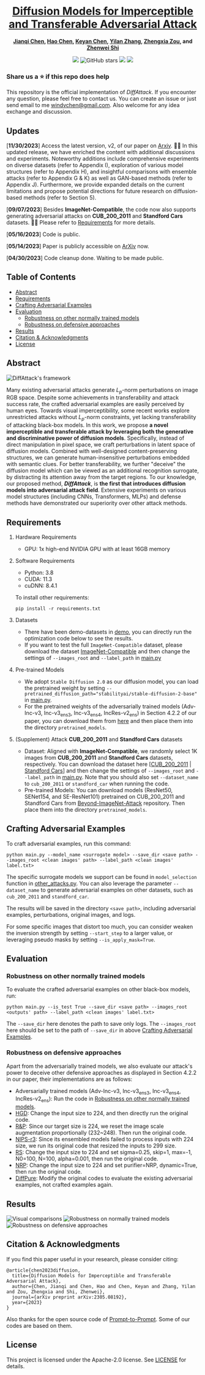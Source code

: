 <div align="center">

<h1><a href="https://arxiv.org/abs/2305.08192">Diffusion Models for Imperceptible and Transferable Adversarial Attack</a></h1>

**[Jianqi Chen](https://windvchen.github.io/), [Hao Chen](https://scholar.google.com.hk/citations?hl=en&user=BEDNoZIAAAAJ&view_op=list_works&sortby=pubdate), [Keyan Chen](https://scholar.google.com.hk/citations?hl=en&user=5RF4ia8AAAAJ), [Yilan Zhang](https://scholar.google.com.hk/citations?user=wZ4M4ecAAAAJ&hl=en&oi=ao), [Zhengxia Zou](https://scholar.google.com.hk/citations?hl=en&user=DzwoyZsAAAAJ), and [Zhenwei Shi](https://scholar.google.com.hk/citations?hl=en&user=kNhFWQIAAAAJ)**

![](https://komarev.com/ghpvc/?username=windvchenDiffAttack&label=visitors)
![GitHub stars](https://badgen.net/github/stars/windvchen/DiffAttack)
[![](https://img.shields.io/badge/license-Apache--2.0-blue)](#License)
[![](https://img.shields.io/badge/arXiv-2305.08192-b31b1b.svg)](https://arxiv.org/abs/2305.08192)

</div>

### Share us a :star: if this repo does help

This repository is the official implementation of *DiffAttack*. If you encounter any question, please feel free to contact us. You can create an issue or just send email to me windvchen@gmail.com. Also welcome for any idea exchange and discussion.

## Updates

[**11/30/2023**] Access the latest version, v2, of our paper on [Arxiv](https://arxiv.org/abs/2305.08192v2). 👋👋 In this updated release, we have enriched the content with additional discussions and experiments. Noteworthy additions include comprehensive experiments on diverse datasets (refer to Appendix I), exploration of various model structures (refer to Appendix H), and insightful comparisons with ensemble attacks (refer to Appendix G & K) as well as GAN-based methods (refer to Appendix J). Furthermore, we provide expanded details on the current limitations and propose potential directions for future research on diffusion-based methods (refer to Section 5).

[**09/07/2023**] Besides **ImageNet-Compatible**, the code now also supports generating adversarial attacks on **CUB_200_2011** and **Standford Cars** datasets. 🚀🚀 Please refer to [Requirements](#Requirements) for more details.

[**05/16/2023**] Code is public.

[**05/14/2023**] Paper is publicly accessible on [ArXiv](https://arxiv.org/abs/2305.08192) now.

[**04/30/2023**] Code cleanup done. Waiting to be made public.


## Table of Contents

- [Abstract](#Abstract)
- [Requirements](#Requirements)
- [Crafting Adversarial Examples](#Crafting-Adversarial-Examples)
- [Evaluation](#Evaluation)
  - [Robustness on other normally trained models](#robustness-on-other-normally-trained-models)
  - [Robustness on defensive approaches](#Robustness-on-defensive-approaches)
- [Results](#Results)
- [Citation & Acknowledgments](#Citation-&-Acknowledgments)
- [License](#License)


## Abstract

![DiffAttack's framework](Figs/Framework.png)

Many existing adversarial attacks generate $L_p$-norm perturbations on image RGB space. Despite some achievements in transferability and attack success rate, the crafted adversarial examples are easily perceived by human eyes. Towards visual imperceptibility, some recent works explore unrestricted attacks without $L_p$-norm constraints, yet lacking transferability of attacking black-box models. In this work, we propose **a novel imperceptible and transferable attack by leveraging both the generative and discriminative power of diffusion models**. Specifically, instead of direct manipulation in pixel space, we craft perturbations in latent space of diffusion models. Combined with well-designed content-preserving structures, we can generate human-insensitive perturbations embedded with semantic clues. For better transferability, we further "deceive" the diffusion model which can be viewed as an additional recognition surrogate, by distracting its attention away from the target regions. To our knowledge, our proposed method, ***DiffAttack***, is **the first that introduces diffusion models into adversarial attack field**. Extensive experiments on various model structures (including CNNs, Transformers, MLPs) and defense methods have demonstrated our superiority over other attack methods.

## Requirements

1. Hardware Requirements
    - GPU: 1x high-end NVIDIA GPU with at least 16GB memory

2. Software Requirements
    - Python: 3.8
    - CUDA: 11.3
    - cuDNN: 8.4.1

   To install other requirements:

   ```
   pip install -r requirements.txt
   ```

3. Datasets
   - There have been demo-datasets in [demo](demo), you can directly run the optimization code below to see the results.
   - If you want to test the full `ImageNet-Compatible` dataset, please download the dataset [ImageNet-Compatible](https://drive.google.com/file/d/1sAD1aVLUsgao1X-mu6PwcBL8s68dm5U9/view?usp=sharing) and then change the settings of `--images_root` and `--label_path` in [main.py](main.py)

4. Pre-trained Models
   - We adopt `Stable Diffusion 2.0` as our diffusion model, you can load the pretrained weight by setting `--pretrained_diffusion_path="stabilityai/stable-diffusion-2-base"` in [main.py](main.py).
   - For the pretrained weights of the adversarially trained models (Adv-Inc-v3, Inc-v3<sub>ens3</sub>, Inc-v3<sub>ens4</sub>, IncRes-v2<sub>ens</sub>) in Section 4.2.2 of our paper, you can download them from [here](https://github.com/ylhz/tf_to_pytorch_model) and then place them into the directory `pretrained_models`.

5. (Supplement) Attack **CUB_200_2011** and **Standford Cars** datasets
   - Dataset: Aligned with **ImageNet-Compatible**, we randomly select 1K images from **CUB_200_2011** and **Standford Cars** datasets, respectively. You can download the dataset here [[CUB_200_2011](https://drive.google.com/file/d/1umBxwhRz6PIG6cli40Fc0pAFl2DFu9WQ/view?usp=sharing) | [Standford Cars](https://drive.google.com/file/d/1FiH98QyyM9YQ70PPJD4-CqOBZAIMlWJL/view?usp=sharing)] and then change the settings of `--images_root` and `--label_path` in [main.py](main.py). Note that you should also set `--dataset_name` to `cub_200_2011` or `standford_car` when running the code.
   - Pre-trained Models: You can download models (ResNet50, SENet154, and SE-ResNet101) pretrained on CUB_200_2011 and Standford Cars from [Beyond-ImageNet-Attack](https://github.com/Alibaba-AAIG/Beyond-ImageNet-Attack) repository. Then place them into the directory `pretrained_models`.

## Crafting Adversarial Examples

To craft adversarial examples, run this command:

```
python main.py --model_name <surrogate model> --save_dir <save path> --images_root <clean images' path> --label_path <clean images' label.txt>
```
The specific surrogate models we support can be found in `model_selection` function in [other_attacks.py](other_attacks.py). You can also leverage the parameter `--dataset_name` to generate adversarial examples on other datasets, such as `cub_200_2011` and `standford_car`.

The results will be saved in the directory `<save path>`, including adversarial examples, perturbations, original images, and logs.

For some specific images that distort too much, you can consider weaken the inversion strength by setting `--start_step` to a larger value, or leveraging pseudo masks by setting `--is_apply_mask=True`.

## Evaluation

### Robustness on other normally trained models

To evaluate the crafted adversarial examples on other black-box models, run:

```
python main.py --is_test True --save_dir <save path> --images_root <outputs' path> --label_path <clean images' label.txt>
```
The `--save_dir` here denotes the path to save only logs. The `--images_root` here should be set to the path of `--save_dir` in above [Crafting Adversarial Examples](#crafting-adversarial-examples).


### Robustness on defensive approaches

Apart from the adversarially trained models, we also evaluate our attack's power to deceive other defensive approaches as displayed in Section 4.2.2 in our paper, their implementations are as follows:
- Adversarially trained models (Adv-Inc-v3, Inc-v3<sub>ens3</sub>, Inc-v3<sub>ens4</sub>, IncRes-v2<sub>ens</sub>): Run the code in [Robustness on other normally trained models](#robustness-on-other-normally-trained-models).
- [HGD](https://github.com/lfz/Guided-Denoise): Change the input size to 224, and then directly run the original code.
- [R&P](https://github.com/cihangxie/NIPS2017_adv_challenge_defense): Since our target size is 224, we reset the image scale augmentation proportionally (232~248). Then run the original code.
- [NIPS-r3](https://github.com/anlthms/nips-2017/tree/master/mmd): Since its ensembled models failed to process inputs with 224 size, we run its original code that resized the inputs to 299 size.
- [RS](https://github.com/locuslab/smoothing): Change the input size to 224 and set sigma=0.25, skip=1, max=-1, N0=100, N=100, alpha=0.001, then run the original code.
- [NRP](https://github.com/Muzammal-Naseer/NRP): Change the input size to 224 and set purifier=NRP, dynamic=True, then run the original code.
- [DiffPure](https://github.com/NVlabs/DiffPure): Modify the original codes to evaluate the existing adversarial examples, not crafted examples again.

## Results

![Visual comparisons](Figs/Visual.png#pic_center)
![Robustness on normally trained models](Figs/Normal.png#pic_center)
![Robustness on defensive approaches](Figs/Defensive.png#pic_center)


## Citation & Acknowledgments
If you find this paper useful in your research, please consider citing:
```
@article{chen2023diffusion,
  title={Diffusion Models for Imperceptible and Transferable Adversarial Attack},
  author={Chen, Jianqi and Chen, Hao and Chen, Keyan and Zhang, Yilan and Zou, Zhengxia and Shi, Zhenwei},
  journal={arXiv preprint arXiv:2305.08192},
  year={2023}
}
```

Also thanks for the open source code of [Prompt-to-Prompt](https://github.com/google/prompt-to-prompt). Some of our codes are based on them.

## License
This project is licensed under the Apache-2.0 license. See [LICENSE](LICENSE) for details.